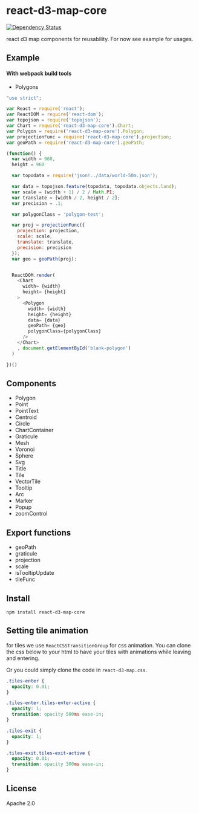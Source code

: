 # react-d3-map-core

[![Dependency Status](https://gemnasium.com/react-d3/react-d3-map-core.svg)](https://gemnasium.com/react-d3/react-d3-map-core)

react d3 map components for reusability. For now see example for usages.


## Example

#### With webpack build tools

- Polygons

```js
"use strict";

var React = require('react');
var ReactDOM = require('react-dom');
var topojson = require('topojson');
var Chart = require('react-d3-map-core').Chart;
var Polygon = require('react-d3-map-core').Polygon;
var projectionFunc = require('react-d3-map-core').projection;
var geoPath = require('react-d3-map-core').geoPath;

(function() {
  var width = 960,
  height = 960

  var topodata = require('json!../data/world-50m.json');

  var data = topojson.feature(topodata, topodata.objects.land);
  var scale = (width + 1) / 2 / Math.PI;
  var translate = [width / 2, height / 2];
  var precision = .1;

  var polygonClass = 'polygon-test';

  var proj = projectionFunc({
    projection: projection,
    scale: scale,
    translate: translate,
    precision: precision
  });
  var geo = geoPath(proj);


  ReactDOM.render(
    <Chart
      width= {width}
      height= {height}
    >
      <Polygon
        width= {width}
        height= {height}
        data= {data}
        geoPath= {geo}
        polygonClass={polygonClass}
      />
    </Chart>
    , document.getElementById('blank-polygon')
  )

})()

```

## Components

- Polygon
- Point
- PointText
- Centroid
- Circle
- ChartContainer
- Graticule
- Mesh
- Voronoi
- Sphere
- Svg
- Title
- Tile
- VectorTile
- Tooltip
- Arc
- Marker
- Popup
- zoomControl

## Export functions

- geoPath
- graticule
- projection
- scale
- isTooltipUpdate
- tileFunc


## Install

```
npm install react-d3-map-core
```

## Setting tile animation

for tiles we use `ReactCSSTransitionGroup` for css animation. You can clone the css below to your html to have your tiles with animations while leaving and entering.

Or you could simply clone the code in `react-d3-map.css`.

```css
.tiles-enter {
  opacity: 0.01;
}

.tiles-enter.tiles-enter-active {
  opacity: 1;
  transition: opacity 500ms ease-in;
}

.tiles-exit {
  opacity: 1;
}

.tiles-exit.tiles-exit-active {
  opacity: 0.01;
  transition: opacity 300ms ease-in;
}
```

## License

Apache 2.0
